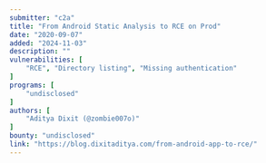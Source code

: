 ```yaml
---
submitter: "c2a"
title: "From Android Static Analysis to RCE on Prod"
date: "2020-09-07"
added: "2024-11-03"
description: ""
vulnerabilities: [
    "RCE", "Directory listing", "Missing authentication"
]
programs: [
    "undisclosed"
]
authors: [
    "Aditya Dixit (@zombie007o)"
]
bounty: "undisclosed"
link: "https://blog.dixitaditya.com/from-android-app-to-rce/"
---
```




